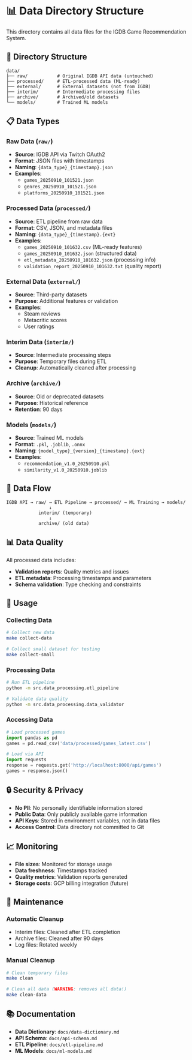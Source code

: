 # 📊 Data Directory Structure

This directory contains all data files for the IGDB Game Recommendation System.

## 📁 Directory Structure

```
data/
├── raw/           # Original IGDB API data (untouched)
├── processed/     # ETL-processed data (ML-ready)
├── external/      # External datasets (not from IGDB)
├── interim/       # Intermediate processing files
├── archive/       # Archived/old datasets
└── models/        # Trained ML models
```

## 📋 Data Types

### Raw Data (`raw/`)
- **Source**: IGDB API via Twitch OAuth2
- **Format**: JSON files with timestamps
- **Naming**: `{data_type}_{timestamp}.json`
- **Examples**:
  - `games_20250910_101521.json`
  - `genres_20250910_101521.json`
  - `platforms_20250910_101521.json`

### Processed Data (`processed/`)
- **Source**: ETL pipeline from raw data
- **Format**: CSV, JSON, and metadata files
- **Naming**: `{data_type}_{timestamp}.{ext}`
- **Examples**:
  - `games_20250910_101632.csv` (ML-ready features)
  - `games_20250910_101632.json` (structured data)
  - `etl_metadata_20250910_101632.json` (processing info)
  - `validation_report_20250910_101632.txt` (quality report)

### External Data (`external/`)
- **Source**: Third-party datasets
- **Purpose**: Additional features or validation
- **Examples**:
  - Steam reviews
  - Metacritic scores
  - User ratings

### Interim Data (`interim/`)
- **Source**: Intermediate processing steps
- **Purpose**: Temporary files during ETL
- **Cleanup**: Automatically cleaned after processing

### Archive (`archive/`)
- **Source**: Old or deprecated datasets
- **Purpose**: Historical reference
- **Retention**: 90 days

### Models (`models/`)
- **Source**: Trained ML models
- **Format**: `.pkl`, `.joblib`, `.onnx`
- **Naming**: `{model_type}_{version}_{timestamp}.{ext}`
- **Examples**:
  - `recommendation_v1.0_20250910.pkl`
  - `similarity_v1.0_20250910.joblib`

## 🔄 Data Flow

```
IGDB API → raw/ → ETL Pipeline → processed/ → ML Training → models/
                ↓
            interim/ (temporary)
                ↓
            archive/ (old data)
```

## 📊 Data Quality

All processed data includes:
- **Validation reports**: Quality metrics and issues
- **ETL metadata**: Processing timestamps and parameters
- **Schema validation**: Type checking and constraints

## 🚀 Usage

### Collecting Data
```bash
# Collect new data
make collect-data

# Collect small dataset for testing
make collect-small
```

### Processing Data
```bash
# Run ETL pipeline
python -m src.data_processing.etl_pipeline

# Validate data quality
python -m src.data_processing.data_validator
```

### Accessing Data
```python
# Load processed games
import pandas as pd
games = pd.read_csv('data/processed/games_latest.csv')

# Load via API
import requests
response = requests.get('http://localhost:8000/api/games')
games = response.json()
```

## 🔒 Security & Privacy

- **No PII**: No personally identifiable information stored
- **Public Data**: Only publicly available game information
- **API Keys**: Stored in environment variables, not in data files
- **Access Control**: Data directory not committed to Git

## 📈 Monitoring

- **File sizes**: Monitored for storage usage
- **Data freshness**: Timestamps tracked
- **Quality metrics**: Validation reports generated
- **Storage costs**: GCP billing integration (future)

## 🧹 Maintenance

### Automatic Cleanup
- Interim files: Cleaned after ETL completion
- Archive files: Cleaned after 90 days
- Log files: Rotated weekly

### Manual Cleanup
```bash
# Clean temporary files
make clean

# Clean all data (WARNING: removes all data!)
make clean-data
```

## 📚 Documentation

- **Data Dictionary**: `docs/data-dictionary.md`
- **API Schema**: `docs/api-schema.md`
- **ETL Pipeline**: `docs/etl-pipeline.md`
- **ML Models**: `docs/ml-models.md`
